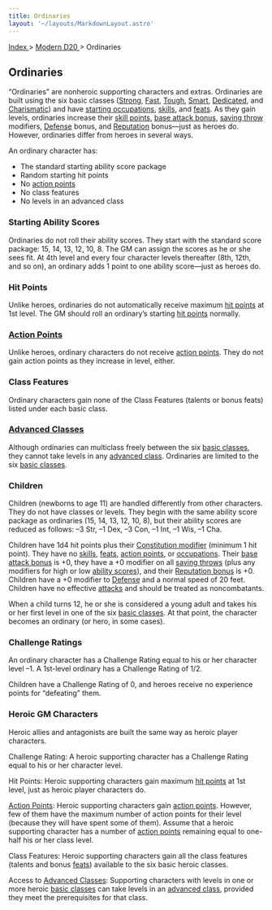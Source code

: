 ```yaml
---
title: Ordinaries
layout: '~/layouts/MarkdownLayout.astro'
---
```


[ Index ](/) > [ Modern D20 ](/modern.d20.srd) > Ordinaries

## Ordinaries

“Ordinaries” are nonheroic supporting characters and extras. Ordinaries are
built using the six basic classes
([Strong](/modern.d20.srd/classes/basic/strong.hero),
[Fast](/modern.d20.srd/classes/basic/fast.hero),
[Tough](/modern.d20.srd/classes/basic/tough.hero),
[Smart](/modern.d20.srd/classes/basic/smart.hero),
[Dedicated](/modern.d20.srd/classes/basic/dedicated.hero), and
[Charismatic](/modern.d20.srd/classes/basic/charismatic.hero)) and have
[starting occupations](/modern.d20.srd/starting.occupation),
[skills](/modern.d20.srd/skills), and [feats](/modern.d20.srd/feats). As they
gain levels, ordinaries increase their [skill points](/modern.d20.srd/skills),
[base attack bonus](/modern.d20.srd/combat/attack.roll), [saving throw](/modern.d20.srd/basics/saving.throws) modifiers,
[Defense](/modern.d20.srd/combat/defense) bonus, and
[Reputation](/modern.d20.srd/reputation) bonus—just as heroes do. However,
ordinaries differ from heroes in several ways.

An ordinary character has:

  * The standard starting ability score package
  * Random starting hit points
  * No [action points](/modern.d20.srd/basics/action.points)
  * No class features
  * No levels in an advanced class

### Starting Ability Scores

Ordinaries do not roll their ability scores. They start with the standard
score package: 15, 14, 13, 12, 10, 8. The GM can assign the scores as he or
she sees fit. At 4th level and every four character levels thereafter (8th,
12th, and so on), an ordinary adds 1 point to one ability score—just as heroes
do.

### Hit Points

Unlike heroes, ordinaries do not automatically receive maximum [hit points](/modern.d20.srd/combat/hit.points) at 1st level. The GM should roll an
ordinary’s starting [hit points](/modern.d20.srd/combat/hit.points) normally.

### [Action Points](/modern.d20.srd/basics/action.points)

Unlike heroes, ordinary characters do not receive [action points](/modern.d20.srd/basics/action.points). They do not gain action points
as they increase in level, either.

### Class Features

Ordinary characters gain none of the Class Features (talents or bonus feats)
listed under each basic class.

### [Advanced Classes](/modern.d20.srd/classes/advanced)

Although ordinaries can multiclass freely between the six [basic classes](/modern.d20.srd/classes/basic), they cannot take levels in any
[advanced class](/modern.d20.srd/classes/advanced). Ordinaries are limited to
the six [basic classes](/modern.d20.srd/classes/basic).

### Children

Children (newborns to age 11) are handled differently from other characters.
They do not have classes or levels. They begin with the same ability score
package as ordinaries (15, 14, 13, 12, 10, 8), but their ability scores are
reduced as follows: –3 Str, –1 Dex, –3 Con, –1 Int, –1 Wis, –1 Cha.

Children have 1d4 hit points plus their [Constitution modifier](/modern.d20.srd/basics/ability.scores) (minimum 1 hit point). They
have no [skills](/modern.d20.srd/skills), [feats](/modern.d20.srd/feats),
[action points](/modern.d20.srd/basics/action.points), or
[occupations](/modern.d20.srd/starting.occupation). Their [base attack bonus](/modern.d20.srd/combat/attack.roll) is +0, they have a +0 modifier on
all [saving throws](/modern.d20.srd/basics/saving.throws) (plus any modifiers
for high or low [ability scores](/modern.d20.srd/basics/ability.scores)), and
their [Reputation bonus](/modern.d20.srd/reputation) is +0. Children have a +0
modifier to [Defense](/modern.d20.srd/combat/defense) and a normal speed of 20
feet. Children have no effective
[attacks](/modern.d20.srd/combat/attack.actions) and should be treated as
noncombatants.

When a child turns 12, he or she is considered a young adult and takes his or
her first level in one of the six [basic classes](/modern.d20.srd/classes/basic). At that point, the character becomes
an ordinary (or hero, in some cases).

### Challenge Ratings

An ordinary character has a Challenge Rating equal to his or her character
level –1. A 1st-level ordinary has a Challenge Rating of 1/2.

Children have a Challenge Rating of 0, and heroes receive no experience points
for “defeating” them.

### Heroic GM Characters

Heroic allies and antagonists are built the same way as heroic player
characters.

Challenge Rating: A heroic supporting character has a Challenge Rating equal
to his or her character level.

Hit Points: Heroic supporting characters gain maximum [hit points](/modern.d20.srd/combat/hit.points) at 1st level, just as heroic player
characters do.

[Action Points](/modern.d20.srd/basics/action.points): Heroic supporting
characters gain [action points](/modern.d20.srd/basics/action.points).
However, few of them have the maximum number of action points for their level
(because they will have spent some of them). Assume that a heroic supporting
character has a number of [action points](/modern.d20.srd/basics/action.points) remaining equal to one-half his
or her class level.

Class Features: Heroic supporting characters gain all the class features
(talents and bonus [feats](/modern.d20.srd/feats)) available to the six basic
heroic classes.

Access to [Advanced Classes](/modern.d20.srd/classes/advanced): Supporting
characters with levels in one or more heroic [basic classes](/modern.d20.srd/classes/basic) can take levels in an [advanced class](/modern.d20.srd/classes/advanced), provided they meet the prerequisites
for that class.

